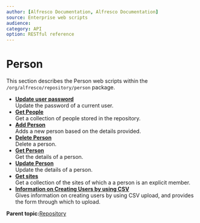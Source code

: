 ```yaml
---
author: [Alfresco Documentation, Alfresco Documentation]
source: Enterprise web scripts
audience: 
category: API
option: RESTful reference
---
```


# Person

This section describes the Person web scripts within the `/org/alfresco/repository/person` package.

-   **[Update user password](../references/RESTful-PersonChangepasswordPost.md)**  
 Update the password of a current user.
-   **[Get People](../references/RESTful-PersonPeopleGet.md)**  
 Get a collection of people stored in the repository.
-   **[Add Person](../references/RESTful-PersonPeoplePost.md)**  
 Adds a new person based on the details provided.
-   **[Delete Person](../references/RESTful-PersonPersonDelete.md)**  
 Delete a person.
-   **[Get Person](../references/RESTful-PersonPersonGet.md)**  
 Get the details of a person.
-   **[Update Person](../references/RESTful-PersonPersonPut.md)**  
 Update the details of a person.
-   **[Get sites](../references/RESTful-PersonPersonSitesGet.md)**  
 Get a collection of the sites of which a a person is an explicit member.
-   **[Information on Creating Users by using CSV](../references/RESTful-PersonUser-csv-uploadGet.md)**  
 Gives information on creating users by using CSV upload, and provides the form through which to upload.

**Parent topic:**[Repository](../references/RESTful-Repository.md)

